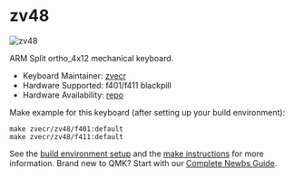 # zv48

![zv48](https://i.imgur.com/ZJ9GfF6l.jpg)

ARM Split ortho_4x12 mechanical keyboard.

* Keyboard Maintainer: [zvecr](https://github.com/zvecr)
* Hardware Supported: f401/f411 blackpill
* Hardware Availability: [repo](https://github.com/zvecr/zv48)

Make example for this keyboard (after setting up your build environment):

    make zvecr/zv48/f401:default
    make zvecr/zv48/f411:default

See the [build environment setup](https://docs.qmk.fm/#/getting_started_build_tools) and the [make instructions](https://docs.qmk.fm/#/getting_started_make_guide) for more information. Brand new to QMK? Start with our [Complete Newbs Guide](https://docs.qmk.fm/#/newbs).
